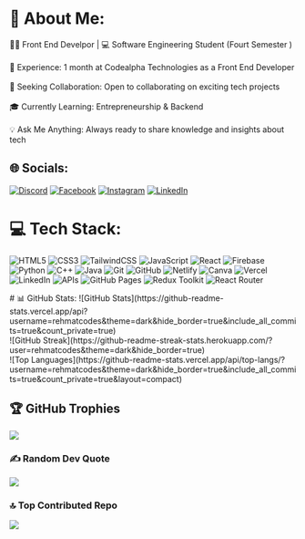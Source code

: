 # 💫 About Me:
👨‍💻 Front End Develpor  | 💻 Software Engineering Student (Fourt Semester )<br><br>🔧 Experience: 1 month at Codealpha Technologies as a Front End Developer<br><br>🚀 Seeking Collaboration: Open to collaborating on exciting tech projects<br><br>🎓 Currently Learning: Entrepreneurship & Backend<br><br>💡 Ask Me Anything: Always ready to share knowledge and insights about tech


## 🌐 Socials:
[![Discord](https://img.shields.io/badge/Discord-%237289DA.svg?logo=discord&logoColor=white)](https://app.slack.com/client/T07P45JTM24) [![Facebook](https://img.shields.io/badge/Facebook-%231877F2.svg?logo=Facebook&logoColor=white)](https://www.facebook.com/profile.php?id=61550099472882&mibextid=ZbWKwL) [![Instagram](https://img.shields.io/badge/Instagram-%23E4405F.svg?logo=Instagram&logoColor=white)](https://www.instagram.com/profile.php?id=61550099472882&mibextid=ZbWKwL) [![LinkedIn](https://img.shields.io/badge/LinkedIn-%230077B5.svg?logo=linkedin&logoColor=white)](linkedin.com/in/rehmatcodes) 

# 💻 Tech Stack:
<p>
  <img src="https://img.shields.io/badge/html5-%23E34F26.svg?style=for-the-badge&logo=html5&logoColor=white" alt="HTML5">
  <img src="https://img.shields.io/badge/css3-%231572B6.svg?style=for-the-badge&logo=css3&logoColor=white" alt="CSS3">
  <img src="https://img.shields.io/badge/tailwindcss-%2338B2AC.svg?style=for-the-badge&logo=tailwind-css&logoColor=white" alt="TailwindCSS">
  <img src="https://img.shields.io/badge/javascript-%23323330.svg?style=for-the-badge&logo=javascript&logoColor=%23F7DF1E" alt="JavaScript">
  <img src="https://img.shields.io/badge/react-%2320232a.svg?style=for-the-badge&logo=react&logoColor=%2361DAFB" alt="React">
  <img src="https://img.shields.io/badge/firebase-%23039BE5.svg?style=for-the-badge&logo=firebase" alt="Firebase">
  <img src="https://img.shields.io/badge/python-3670A0?style=for-the-badge&logo=python&logoColor=ffdd54" alt="Python">
  <img src="https://img.shields.io/badge/c++-%23A8B9CC.svg?style=for-the-badge&logo=cplusplus&logoColor=white" alt="C++">
  <img src="https://img.shields.io/badge/java-%23F7DF1E.svg?style=for-the-badge&logo=java&logoColor=white" alt="Java">
  <img src="https://img.shields.io/badge/git-%23F05033.svg?style=for-the-badge&logo=git&logoColor=white" alt="Git">
  <img src="https://img.shields.io/badge/github-%23121011.svg?style=for-the-badge&logo=github&logoColor=white" alt="GitHub">
  <img src="https://img.shields.io/badge/netlify-%23000000.svg?style=for-the-badge&logo=netlify&logoColor=#00C7B7" alt="Netlify">
  <img src="https://img.shields.io/badge/Canva-%2300C4CC.svg?style=for-the-badge&logo=Canva&logoColor=white" alt="Canva">
  <img src="https://img.shields.io/badge/vercel-%23000000.svg?style=for-the-badge&logo=vercel&logoColor=white" alt="Vercel">
  <img src="https://img.shields.io/badge/LinkedIn-%230077B5.svg?style=for-the-badge&logo=linkedin&logoColor=white" alt="LinkedIn">
  <img src="https://img.shields.io/badge/APIs-%2300E2B9.svg?style=for-the-badge&logo=api&logoColor=white" alt="APIs">
  <img src="https://img.shields.io/badge/github%20pages-121013?style=for-the-badge&logo=github&logoColor=white" alt="GitHub Pages">
  <img src="https://img.shields.io/badge/Redux%20Toolkit-%23593d88.svg?style=for-the-badge&logo=redux&logoColor=white" alt="Redux Toolkit">
  <img src="https://img.shields.io/badge/React_Router-CA4245?style=for-the-badge&logo=react-router&logoColor=white" alt="React Router">
</p>
# 📊 GitHub Stats:
 ![GitHub Stats](https://github-readme-stats.vercel.app/api?username=rehmatcodes&theme=dark&hide_border=true&include_all_commits=true&count_private=true)<br/>
![GitHub Streak](https://github-readme-streak-stats.herokuapp.com/?user=rehmatcodes&theme=dark&hide_border=true)<br/>
![Top Languages](https://github-readme-stats.vercel.app/api/top-langs/?username=rehmatcodes&theme=dark&hide_border=true&include_all_commits=true&count_private=true&layout=compact)




## 🏆 GitHub Trophies
![](https://github-profile-trophy.vercel.app/?username=rehmatcodes&theme=dark&row=1&column=4&no-frame=true&margin-w=10&margin-h=10)


### ✍️ Random Dev Quote
![](https://quotes-github-readme.vercel.app/api?type=horizontal&theme=radical)

### 🔝 Top Contributed Repo
![](https://github-readme-stats.vercel.app/api/top-repos/?username=rehmatcodes&theme=dark&hide_border=false&include_all_commits=true&count_private=true)



<!-- Proudly created with GPRM ( https://gprm.itsvg.in ) -->

